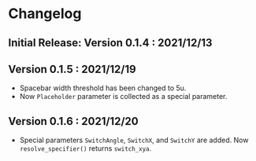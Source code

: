 # Changelog

## Initial Release: Version 0.1.4 : 2021/12/13

## Version 0.1.5 : 2021/12/19

- Spacebar width threshold has been changed to 5u.
- Now `Placeholder` parameter is collected as a special parameter.

## Version 0.1.6 : 2021/12/20

- Special parameters `SwitchAngle`, `SwitchX`, and `SwitchY` are added. Now `resolve_specifier()` returns
`switch_xya`.
